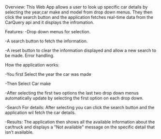 Overview:
This Web App allows a user to look up specific car details by selecting the year,car make and model from drop down menus. They then click the search button and the application fetches real-time data from the CarQuery api and it displays the infromation.

Features:
-Drop down menus for selection.

-A search button to fetch the information.

-A reset button to clear the information displayed and allow a new search to be made.
Error handling.

How the application works:

-You first Select the year the car was made 

-Then Select Car make

-After selecting the first two options the last two drop down menus automatically update by selecting the first option on each drop down.

-Search For details: After selecting you can click the search button and the application wil fetch the car details.


-Results: The application then shows all the available information about the car/truck and displays a "Not available" message on the specific detail that isn't available.
